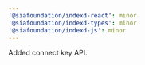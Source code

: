 ```yaml
---
'@siafoundation/indexd-react': minor
'@siafoundation/indexd-types': minor
'@siafoundation/indexd-js': minor
---
```


Added connect key API.
